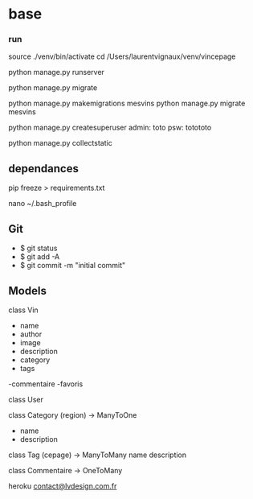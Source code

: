 # base



### run
source ./venv/bin/activate
cd /Users/laurentvignaux/venv/vincepage

python manage.py runserver


python manage.py migrate

python manage.py makemigrations mesvins
python manage.py migrate mesvins

python manage.py createsuperuser
admin: toto
psw: totototo

python manage.py collectstatic

## dependances
pip freeze > requirements.txt

nano ~/.bash_profile


## Git
- $ git status
- $ git add -A
- $ git commit -m "initial commit"

## Models 

class Vin
- name
- author
- image
- description
- category
- tags

-commentaire
-favoris

class User

class Category (region) -> ManyToOne
- name
- description

class Tag (cepage) -> ManyToMany
name
description

class Commentaire -> OneToMany

heroku
contact@lvdesign.com.fr
